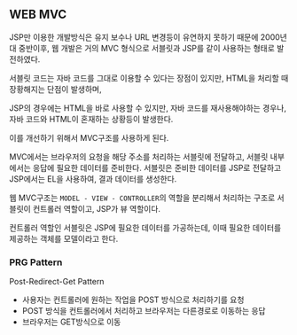 ## WEB MVC

JSP만 이용한 개발방식은 유지 보수나 URL 변경등이 유연하지 못하기 때문에 2000년대 중반이후, 웹 개발은 거의 MVC 형식으로 서블릿과 JSP를 같이 사용하는 형태로 발전하였다.

서블릿 코드는 자바 코드를 그대로 이용할 수 있다는 장점이 있지만, HTML을 처리할 때 장황해지는 단점이 발생하며,

JSP의 경우에는 HTML을 바로 사용할 수 있지만, 자바 코드를 재사용해야하는 경우나, 자바 코드와 HTML이 혼재하는 상황등이 발생한다.

이를 개선하기 위해서 MVC구조를 사용하게 된다.

MVC에서는 브라우저의 요청을 해당 주소를 처리하는 서블릿에 전달하고, 서블릿 내부에서는 응답에 필요한 데이터를 준비한다.
서블릿은 준비한 데이터를 JSP로 전달하고 JSP에서는 EL을 사용하여, 결과 데이터를 생성한다.

웹 MVC구조는 `MODEL - VIEW - CONTROLLER`의 역할을 분리해서 처리하는 구조로 서블릿이 컨트롤러 역할이고, JSP가 뷰 역할이다.

컨트롤러 역할인 서블릿은 JSP에 필요한 데이터를 가공하는데, 이때 필요한 데이터를 제공하는 객체를 모델이라고 한다.

### PRG Pattern
Post-Redirect-Get Pattern

* 사용자는 컨트롤러에 원하는 작업을 POST 방식으로 처리하기를 요청
* POST 방식을 컨트롤러에서 처리하고 브라우저는 다른경로로 이동하는 응답
* 브라우저는 GET방식으로 이동